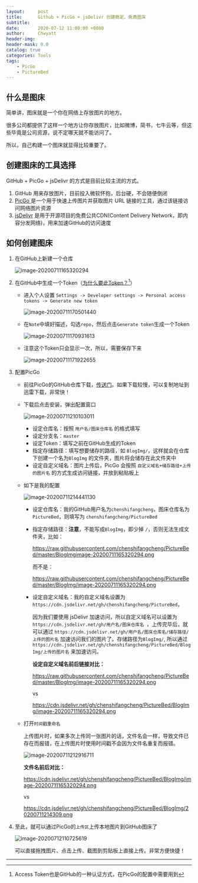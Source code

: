 ```yaml
---
layout:     post
title:      Github + PicGo + jsDelivr 创建稳定、免费图床
subtitle:   
date:       2020-07-12 11:00:00 +0800
author:     Chwyatt
header-img: 
header-mask: 0.0
catalog: true
categories: Tools
tags:
    - PicGo
    - PictureBed
---
```


## 什么是图床

简单讲，图床就是一个你在网络上存放图片的地方。

很多公司都提供了这样一个地方让你存放图片，比如微博，简书，七牛云等，但这些毕竟是公司资源，说不定哪天就不能访问了。

所以，自己构建一个图床就显得比较重要了。

## 创建图床的工具选择

GitHub + PicGo + jsDelivr 的方式是目前比较主流的方式。

1. GitHub 用来存放图片，目前投入微软怀抱，后台硬，不会随便倒闭
2. [PicGo ](https://github.com/Molunerfinn/PicGo) 是一个用于快速上传图片并获取图片 URL 链接的工具，通过该链接访问网络图片资源
3. [jsDelivr](https://www.jsdelivr.com/) 是用于开源项目的免费公共CDN(Content Delivery Network，即内容分发网络)，用来加速GitHub的访问速度

## 如何创建图床

1. 在GitHub上新建一个仓库

   ![image-20200711165320294](https://cdn.jsdelivr.net/gh/chenshifangcheng/PictureBed/BlogImg/20200711223511.png)

2. 在GitHub中生成一个Token（[为什么要此Token？](https://www.r-bloggers.com/a-better-way-to-manage-your-github-personal-access-tokens/)[^1]）

   * 进入个人设置 `Settings -> Developer settings -> Personal access tokens -> Generate new token`

     ![image-20200711170501440](https://cdn.jsdelivr.net/gh/chenshifangcheng/PictureBed/BlogImg/20200711223553.png)

   * 在`Note`中填好描述，勾选`repo`，然后点击`Generate token`生成一个Token

     ![image-20200711170931613](https://cdn.jsdelivr.net/gh/chenshifangcheng/PictureBed/BlogImg/20200712105006.png)

   * 注意这个Token只会显示一次，所以，需要保存下来

     ![image-20200711171922655](https://cdn.jsdelivr.net/gh/chenshifangcheng/PictureBed/BlogImg/20200712110314.png)

3. 配置PicGo

   * 前往PicGo的GitHub仓库下载，[传送门](https://github.com/Molunerfinn/PicGo/releases)。如果下载较慢，可以复制地址到迅雷下载，非常快！

   * 下载后点击安装，弹出配置窗口

     ![image-20200711210103011](https://cdn.jsdelivr.net/gh/chenshifangcheng/PictureBed/BlogImg/20200712110330.png)

     - 设定仓库名：按照 `用户名/图床仓库名` 的格式填写
     - 设定分支名：`master`
     - 设定Token：填写之前在GitHub生成的Token
     - 指定存储路径：填写想要储存的路径，如 `BlogImg/`，这样就会在仓库下创建一个名为`BlogImg` 的文件夹，图片将会储存在此文件夹中
     - 设定自定义域名：图片上传后，PicGo 会按照 `自定义域名+储存路径+上传的图片名` 的方式生成访问链接，并放到粘贴板上

   * 如下是我的配置

     ![image-20200711214441130](https://cdn.jsdelivr.net/gh/chenshifangcheng/PictureBed/BlogImg/20200712110359.png)

     - 设定仓库名：我的GitHub用户名为`chenshifangcheng`，图床仓库名为 `PictureBed`，则填写为 `chenshifangcheng/PictureBed`

     - 指定存储路径：**注意**，不能写成`BlogImg`，即少掉 `/`，否则无法生成文件夹，比如：

       https://raw.githubusercontent.com/chenshifangcheng/PictureBed/master/BlogImgimage-20200711165320294.png

       而不是：

       https://raw.githubusercontent.com/chenshifangcheng/PictureBed/master/BlogImg/image-20200711165320294.png

     - 设定自定义域名：我的自定义域名设置为 `https://cdn.jsdelivr.net/gh/chenshifangcheng/PictureBed`，

       因为我们要使用 jsDelivr 加速访问，所以自定义域名可以设置为 `https://cdn.jsdelivr.net/gh/用户名/图床仓库名 `，上传完毕后，就可以通过 `https://cdn.jsdelivr.net/gh/用户名/图床仓库名/储存路径/上传的图片名` 加速访问我们的图片了。存储路径为`BlogImg/`,  所以通过`https://cdn.jsdelivr.net/gh/chenshifangcheng/PictureBed/BlogImg/上传的图片名` 来加速访问。

       **设定自定义域名前后链接对比：**

       https://raw.githubusercontent.com/chenshifangcheng/PictureBed/master/BlogImg/image-20200711165320294.png

       vs

       https://cdn.jsdelivr.net/gh/chenshifangcheng/PictureBed/BlogImg/image-20200711165320294.png

   * 打开`时间戳重命名`

     上传图片时，如果多次上传同一张图片的话，文件名会一样，导致文件已存在而报错，在上传图片时使用时间戳不会因为文件名重复而报错。

     ![image-20200711212916711](https://cdn.jsdelivr.net/gh/chenshifangcheng/PictureBed/BlogImg/20200712110404.png)

     **文件名前后对比：**

     https://cdn.jsdelivr.net/gh/chenshifangcheng/PictureBed/BlogImg/image-20200711165320294.png

     vs

     https://cdn.jsdelivr.net/gh/chenshifangcheng/PictureBed/BlogImg/20200711214309.png

4. 至此，就可以通过PicGo的`上传区`上传本地图片到GitHub图床了

   ![image-20200712110725619](https://cdn.jsdelivr.net/gh/chenshifangcheng/PictureBed/BlogImg/20200712110725.png)

   可以直接拖拽图片、点击上传、截图到剪贴板上直接上传。非常方便快捷！

---



[^1]: Access Token也是GitHub的一种认证方式，在PicGo的配置中需要用到
